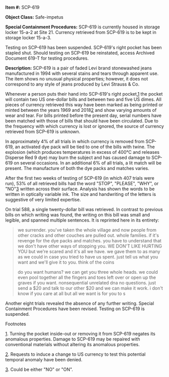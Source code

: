 **Item #:** SCP-619

**Object Class:** Safe-impetus

**Special Containment Procedures:** SCP-619 is currently housed in storage locker 15-a-2 at Site 21. Currency retrieved from SCP-619 is to be kept in storage locker 15-a-3.

Testing on SCP-619 has been suspended. SCP-619's right pocket has been stapled shut. Should testing on SCP-619 be reinstated, access Archived Document 619-T for testing procedures.

**Description:** SCP-619 is a pair of faded Levi brand stonewashed jeans manufactured in 1994 with several stains and tears through apparent use. The item shows no unusual physical properties; however, it does not correspond to any style of jeans produced by Levi Strauss & Co.

Whenever a person puts their hand into SCP-619's right pocket,[1](javascript:;) the pocket will contain two US one-dollar bills and between two and five US dimes. All pieces of currency retrieved this way have been marked as being printed or minted between the years 1969 and 2018[2](javascript:;) and show varying amounts of wear and tear. For bills printed before the present day, serial numbers have been matched with those of bills that should have been circulated. Due to the frequency with which currency is lost or ignored, the source of currency retrieved from SCP-619 is unknown.

In approximately 4% of all trials in which currency is removed from SCP-619, an activated dye pack will be tied to one of the bills with twine. The explosion (which produces temperatures in excess of 400°C and releases Disperse Red 9 dye) may burn the subject and has caused damage to SCP-619 on several occasions. In an additional 6% of all trials, a lit match will be present. The manufacture of both the dye packs and matches varies.

After the first two weeks of testing of SCP-619 (in which 407 trials were run), 53% of all retrieved bills had the word "STOP", "PLEASE", "WHY", or "NO"[3](javascript:;) written across their surface. Analysis has shown the words to be written in optically variable ink. The size and handwriting of the letters is suggestive of very limited expertise.

On trial 588, a single twenty-dollar bill was retrieved. In contrast to previous bills on which writing was found, the writing on this bill was small and legible, and spanned multiple sentences. It is reprinted here in its entirety:

> we surrender. you've taken the whole village and now people from other cracks and other couches are pulled out. whole families. if it's revenge for the dye packs and matches. you have to understand that we don't have other ways of stopping you. WE DON'T LIKE HURTING YOU but we're scared and it's all we have. we gave them to as many as we could in case you tried to have us spent. just tell us what you want and we'll give it to you. think of the coins
> 
> do you want humans? we can get you three whole heads. we could even pool together all the fingers and toes left over or open up the graves if you want. nonsequential unrelated dna no questions. just send a $20 and talk to our other $20 and we can make it work. i don't know if you care at all but all we want is for you to s

Another eight trials revealed the absence of any further writing. Special Containment Procedures have been revised. Testing on SCP-619 is suspended.

Footnotes

[1](javascript:;). Turning the pocket inside-out or removing it from SCP-619 negates its anomalous properties. Damage to SCP-619 may be repaired with conventional materials without altering its anomalous properties.

[2](javascript:;). Requests to induce a change to US currency to test this potential temporal anomaly have been denied.

[3](javascript:;). Could be either "NO" or "ON".